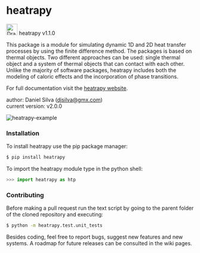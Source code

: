 # heatrapy

<img src="https://github.com/danieljosesilva/heatrapy/blob/develop/img/heatrapy.png" alt="Drawing" height="30"/> heatrapy v1.1.0

This package is a module for simulating dynamic 1D and 2D heat transfer processes by using the finite difference method. The packages is based on thermal objects. Two different approaches can be used: single thermal object and a system of thermal objects that can contact with each other. Unlike the majority of software packages, heatrapy includes both the modeling of caloric effects and the incorporation of phase transitions.

For full documentation visit the <a href='https://djsilva99.github.io/heatrapy'>heatrapy website</a>.

author: Daniel Silva (djsilva@gmx.com) <br> current version: v2.0.0

![heatrapy-example](https://github.com/djsilva99/heatrapy/blob/master/img/example.gif)


### Installation

To install heatrapy use the pip package manager:

```bash
$ pip install heatrapy
```

To import the heatrapy module type in the python shell:

```python
>>> import heatrapy as htp
```


### Contributing

Before making a pull request run the text script by going to the parent folder of the cloned repository and executing:
```bash
$ python -m heatrapy.test.unit_tests
```

Besides coding, feel free to report bugs, suggest new features and new systems. A roadmap for future releases can be consulted in the wiki pages.
